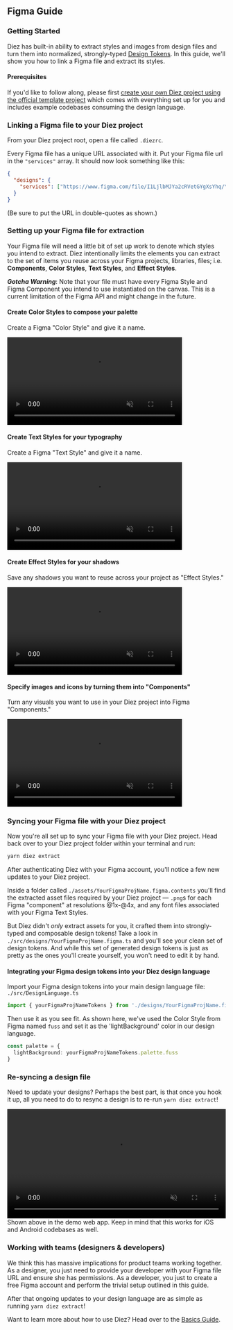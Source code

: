 ## Figma Guide

### Getting Started

Diez has built-in ability to extract styles and images from design files and turn them into normalized, strongly-typed [Design Tokens](/glossary/#tokens). In this guide, we'll show you how to link a Figma file and extract its styles.

#### Prerequisites

If you'd like to follow along, please first [create your own Diez project using the official template project](/getting-started/#set-up) which comes with everything set up for you and includes example codebases consuming the design language.

### Linking a Figma file to your Diez project
From your Diez project root, open a file called `.diezrc`.

Every Figma file has a unique URL associated with it. Put your Figma file url in the `"services"` array. It should now look something like this:

```json
{
  "designs": {
    "services": ["https://www.figma.com/file/I1LjlbMJYa2cRVetGYgXsYhq/YourFigmaProjName?node-id=0%3A1"]
  }
}
```

<div class="note">(Be sure to put the URL in double-quotes as shown.)</div>

### Setting up your Figma file for extraction
Your Figma file will need a little bit of set up work to denote which styles you intend to extract. Diez intentionally limits the elements you can extract to the set of items you reuse across your Figma projects, libraries, files; i.e. **Components**, **Color Styles**, **Text Styles**, and **Effect Styles**.

<div class="aside"><i><strong>Gotcha Warning</strong></i>: Note that your file must have every Figma Style and Figma Component you intend to use instantiated on the canvas. This is a current limitation of the Figma API and might change in the future.</div>

#### Create Color Styles to compose your palette
Create a Figma "Color Style" and give it a name.

<video width="80%" autoplay loop muted playsinline>
    <source src="@theme/assets/vids/color-style.mp4" type="video/mp4">
</video>

#### Create Text Styles for your typography
Create a Figma "Text Style" and give it a name.

<video width="80%" autoplay loop muted playsinline>
    <source src="@theme/assets/vids/text-style.mp4" type="video/mp4">
</video>

#### Create Effect Styles for your shadows
Save any shadows you want to reuse across your project as "Effect Styles."

<video width="80%" autoplay loop muted playsinline>
    <source src="@theme/assets/vids/fig-shadow.mp4" type="video/mp4">
</video>

#### Specify images and icons by turning them into "Components"
Turn any visuals you want to use in your Diez project into Figma "Components."

<video width="80%" autoplay loop muted playsinline>
    <source src="@theme/assets/vids/images.mp4" type="video/mp4">
</video>

### Syncing your Figma file with your Diez project
Now you're all set up to sync your Figma file with your Diez project. Head back over to your Diez project folder within your terminal and run:

```bash
yarn diez extract
```

After authenticating Diez with your Figma account, you'll notice a few new updates to your Diez project.

Inside a folder called `./assets/YourFigmaProjName.figma.contents` you'll find the extracted asset files required by your Diez project — `.png`s for each Figma "component" at resolutions @1x-@4x, and any font files associated with your Figma Text Styles.

But Diez didn't _only_ extract assets for you, it crafted them into strongly-typed and composable design tokens! Take a look in `./src/designs/YourFigmaProjName.figma.ts` and you'll see your clean set of design tokens. And while this set of generated design tokens is just as pretty as the ones you'll create yourself, you won't need to edit it by hand.

#### Integrating your Figma design tokens into your Diez design language

Import your Figma design tokens into your main design language file: `./src/DesignLanguage.ts`

```typescript
import { yourFigmaProjNameTokens } from './designs/YourFigmaProjName.figma';
```

Then use it as you see fit. As shown here, we've used the Color Style from Figma named `fuss` and set it as the 'lightBackground' color in our design language.

```typescript
const palette = {
  lightBackground: yourFigmaProjNameTokens.palette.fuss
}
```

### Re-syncing a design file

Need to update your designs? Perhaps the best part, is that once you hook it up, all you need to do to resync a design is to re-run `yarn diez extract`!

<video width="100%" autoplay loop muted playsinline>
    <source src="@theme/assets/vids/figma-short.mp4" type="video/mp4">
</video>
<div class="note">Shown above in the demo web app. Keep in mind that this works for iOS and Android codebases as well.</div>

### Working with teams (designers & developers)

We think this has massive implications for product teams working together. As a designer, you just need to provide your developer with your Figma file URL and ensure she has permissions. As a developer, you just to create a free Figma account and perform the trivial setup outlined in this guide.

After that ongoing updates to your design language are as simple as running `yarn diez extract`!

Want to learn more about how to use Diez? Head over to the [Basics Guide](/getting-started/the-basics).
